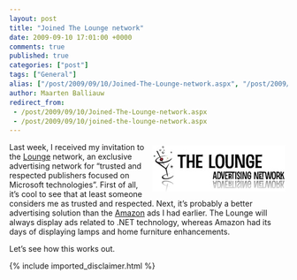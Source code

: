```yaml
---
layout: post
title: "Joined The Lounge network"
date: 2009-09-10 17:01:00 +0000
comments: true
published: true
categories: ["post"]
tags: ["General"]
alias: ["/post/2009/09/10/Joined-The-Lounge-network.aspx", "/post/2009/09/10/joined-the-lounge-network.aspx"]
author: Maarten Balliauw
redirect_from:
 - /post/2009/09/10/Joined-The-Lounge-network.aspx
 - /post/2009/09/10/joined-the-lounge-network.aspx
---
```

<p><a href="http://www.theloungenet.com" target="_blank"><img style="border-bottom: 0px; border-left: 0px; margin: 5px; display: inline; border-top: 0px; border-right: 0px" title="logo" src="/images/logo_1.jpg" border="0" alt="logo" width="240" height="84" align="right" /></a> Last week, I received my invitation to the <a href="http://www.theloungenet.com">Lounge</a> network, an exclusive advertising network for &ldquo;trusted and respected publishers focused on Microsoft technologies&rdquo;. First of all, it&rsquo;s cool to see that at least someone considers me as trusted and respected. Next, it&rsquo;s probably a better advertising solution than the <a href="http://www.amazon.com">Amazon</a> ads I had earlier. The Lounge will always display ads related to .NET technology, whereas Amazon had its days of displaying lamps and home furniture enhancements.</p>
<p>Let&rsquo;s see how this works out.</p>

{% include imported_disclaimer.html %}

